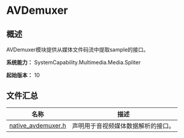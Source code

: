 # AVDemuxer

## 概述

AVDemuxer模块提供从媒体文件码流中提取sample的接口。

**系统能力：** SystemCapability.Multimedia.Media.Spliter

**起始版本：** 10
## 文件汇总

| 名称 | 描述 |
| -- | -- |
| [native_avdemuxer.h](capi-native-avdemuxer-h.md) | 声明用于音视频媒体数据解析的接口。 |
